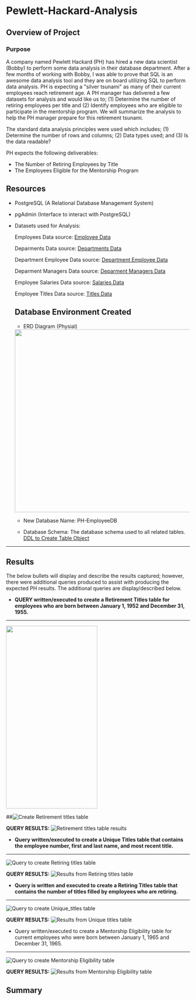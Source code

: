 # Pewlett-Hackard-Analysis

## Overview of Project

### Purpose
A company named Pewlett Hackard (PH) has hired a new data scientist (Bobby) to perform some data analysis in their database department.  After a few months of working with Bobby, I was able to prove that SQL is an awesome data analysis tool and they are on board utilizing SQL to perform data analysis.  PH is expecting a "silver tsunami" as many of their current employees reach retirement age.  A PH manager has delivered a few datasets for analysis and would like us to; (1) Determine the number of retiring employees per title and (2) Identify employees who are eligible to participate in the mentorship program.  We will summarize the analysis to help the PH manager prepare for this retirement tsunami.

The standard data analysis principles were used which includes; (1) Determine the number of rows and columns; (2) Data types used; and (3) Is the data readable?

PH expects the following deliverables:

- The Number of Retiring Employees by Title
- The Employees Eligible for the Mentorship Program

## Resources

- PostgreSQL (A Relational Database Management System)
- pgAdmin (Interface to interact with PostgreSQL)

- Datasets used for Analysis:

  Employees Data source: [Employee Data](https://github.com/SheaButta/Pewlett-Hackard-Analysis/blob/main/Data/employees.csv)

  Deparments Data source: [Departments Data](https://github.com/SheaButta/Pewlett-Hackard-Analysis/blob/main/Data/departments.csv)

  Department Employee Data source: [Department Employee Data](https://github.com/SheaButta/Pewlett-Hackard-Analysis/blob/main/Data/dept_emp.csv)

  Deparment Managers Data source: [Deparment Managers Data](https://github.com/SheaButta/Pewlett-Hackard-Analysis/blob/main/Data/dept_emp.csv)

  Employee Salaries Data source: [Salaries Data](https://github.com/SheaButta/Pewlett-Hackard-Analysis/blob/main/Data/salaries.csv)

  Employee Titles Data source: [Titles Data](https://github.com/SheaButta/Pewlett-Hackard-Analysis/blob/main/Data/titles.csv)

  Database Environment Created
  ----------------------------
  - ERD Diagram (Physial)
  <img src="https://github.com/SheaButta/Pewlett-Hackard-Analysis/blob/main/EmployeeDB.png" width="500" height="500">

  - New Database Name:  PH-EmployeeDB

  - Database Schema: The database schema used to all related tables.
  [DDL to Create Table Object](https://github.com/SheaButta/Pewlett-Hackard-Analysis/blob/main/schema.sql)
 
 ----------------------------
 
## Results

The below bullets will display and describe the results captured; however, there were additional queries produced to assist with producing the expected PH results.  The additional queries are display/described below.

   - **QUERY written/executed to create a Retirement Titles table for employees who are born between January 1, 1952 and December 31, 1955.**
   ----------------------------------------------------------------------------------------------------------------------------------------
   <img src="https://github.com/SheaButta/Pewlett-Hackard-Analysis/blob/main/Queries/Create_Retirement_titles_table_query.PNG" width="250" height="500">
  
  ##![Create Retirement titles table](https://github.com/SheaButta/Pewlett-Hackard-Analysis/blob/main/Queries/Create_Retirement_titles_table_query.PNG)
  
   **QUERY RESULTS:**
   ![Retirement titles table results](https://github.com/SheaButta/Pewlett-Hackard-Analysis/blob/main/Queries/Retirement_titles_table_query_results.PNG)
  
  
  - **Query written/executed to create a Unique Titles table that contains the employee number, first and last name, and most recent title.**
  ------------------------------------------------------------------------------------------------------------------------------------------------
  ![Query to create Retiring titles table](https://github.com/SheaButta/Pewlett-Hackard-Analysis/blob/main/Queriesa/Create_Retiring_titles_table_query.PNG)
  
  **QUERY RESULTS:**
  ![Results from Retiring titles table](https://github.com/SheaButta/Pewlett-Hackard-Analysis/blob/main/Queries/Retiring_titles_table_query_results.PNG)
  
  
  - **Query is written and executed to create a Retiring Titles table that contains the number of titles filled by employees who are retiring.**
  ------------------------------------------------------------------------------------------------------------------------------------------
  ![Query to create Unique_titles table](https://github.com/SheaButta/Pewlett-Hackard-Analysis/blob/main/Queries/Create_Unique_titles_table_query.PNG)
  
  **QUERY RESULTS:**
  ![Results from Unique titles table](https://github.com/SheaButta/Pewlett-Hackard-Analysis/blob/main/Queries/Unique_titles_table_query_results.PNG)
  
  
  - Query written/executed to create a Mentorship Eligibility table for current employees who were born between January 1, 1965 and December 31, 1965.
  ---------------------------------------------------------------------------------------------------------------------------------------------------- 
  ![Query to create Mentorship Eligibility table](https://github.com/SheaButta/Pewlett-Hackard-Analysis/blob/main/Data/Create_mentorship_eligibility_table_query.PNG)
  
  **QUERY RESULTS:**
  ![Results from Mentorship Eligibility table](https://github.com/SheaButta/Pewlett-Hackard-Analysis/blob/main/Data/Mentorship_eligibility_table_query_results.PNG)
  
## Summary




